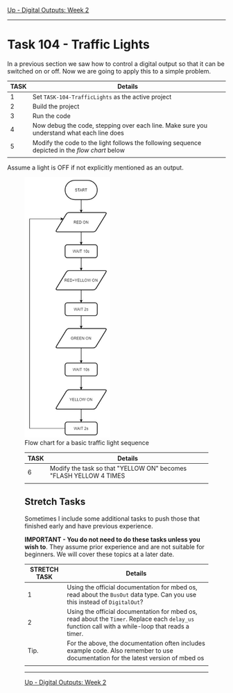 [Up - Digital Outputs: Week 2](Digital_Outputs_1.md)

--- 

# Task 104 - Traffic Lights
In a previous section we saw how to control a digital output so that it can be switched on or off. Now we are going to apply this to a simple problem.

| TASK | Details |
| --- | --- |
| 1 | Set `TASK-104-TrafficLights` as the active project |
| 2 | Build the project |
| 3 | Run the code |
| 4 | Now debug the code, stepping over each line. Make sure you understand what each line does |
| 5 | Modify the code to the light follows the following sequence depicted in the _flow chart_ below |
| |

Assume a light is OFF if not explicitly mentioned as an output.

<figure>
<img src="../img/basic_traffic_light.jpg" height="600px">
<figcaption>Flow chart for a basic traffic light sequence</figcaption>
</figure>
<figure>

| TASK | Details |
| --- | --- |
| 6 | Modify the task so that "YELLOW ON" becomes "FLASH YELLOW 4 TIMES |
| |

## Stretch Tasks
Sometimes I include some additional tasks to push those that finished early and have previous experience. 

**IMPORTANT - You do not need to do these tasks unless you wish to**. They assume prior experience and are not suitable for beginners. We will cover these topics at a later date.

| STRETCH TASK | Details |
| --- | --- |
| 1 | Using the official documentation for mbed os, read about the `BusOut` data type. Can you use this instead of  `DigitalOut`? |
| 2 | Using the official documentation for mbed os, read about the `Timer`. Replace each `delay_us` function call with a while-loop that reads a timer.
| Tip. | For the above, the documentation often includes example code. Also remember to use documentation for the latest version of mbed os |
| |

---

[Up - Digital Outputs: Week 2](Digital_Outputs_1.md)